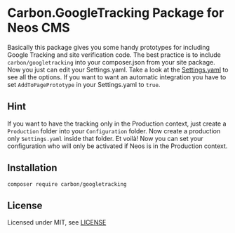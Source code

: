 Carbon.GoogleTracking Package for Neos CMS
==========================================

Basically this package gives you some handy prototypes for including Google Tracking and site verification code. The best practice is to include `carbon/googletracking` into your composer.json from your site package. Now you just can edit your Settings.yaml. Take a look at the [Settings.yaml](Configuration/Settings.yaml) to see all the options. If you want to want an automatic integration you have to set  `AddToPagePrototype` in your Settings.yaml to `true`.


Hint
----

If you want to have the tracking only in the Production context, just create a `Production` folder into your  `Configuration` folder. Now create a production only `Settings.yaml` inside that folder. Et voilà! Now you can set your configuration who will only be activated if Neos is in the Production context.


Installation
------------

```
composer require carbon/googletracking
```


License
-------

Licensed under MIT, see [LICENSE](LICENSE)
